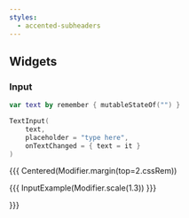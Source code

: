```yaml
---
styles:
  - accented-subheaders
---
```


## Widgets

### Input

```kotlin
var text by remember { mutableStateOf("") }

TextInput(
    text,
    placeholder = "type here",
    onTextChanged = { text = it }
)
```

{{{ Centered(Modifier.margin(top=2.cssRem))

{{{ InputExample(Modifier.scale(1.3)) }}}

}}}
